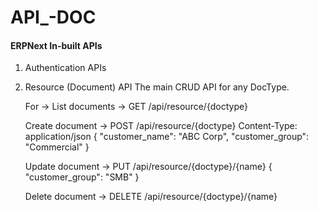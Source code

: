 # API_-DOC

#### ERPNext In-built APIs
1. Authentication APIs
2. Resource (Document) API
     The main CRUD API for any DocType.
   
   For ->
      List documents ->   GET /api/resource/{doctype}

      Create document ->  POST /api/resource/{doctype}
                          Content-Type: application/json
                          { "customer_name": "ABC Corp", "customer_group": "Commercial" }
   
      Update document -> PUT /api/resource/{doctype}/{name}
                         { "customer_group": "SMB" }

      Delete document ->  DELETE /api/resource/{doctype}/{name}
